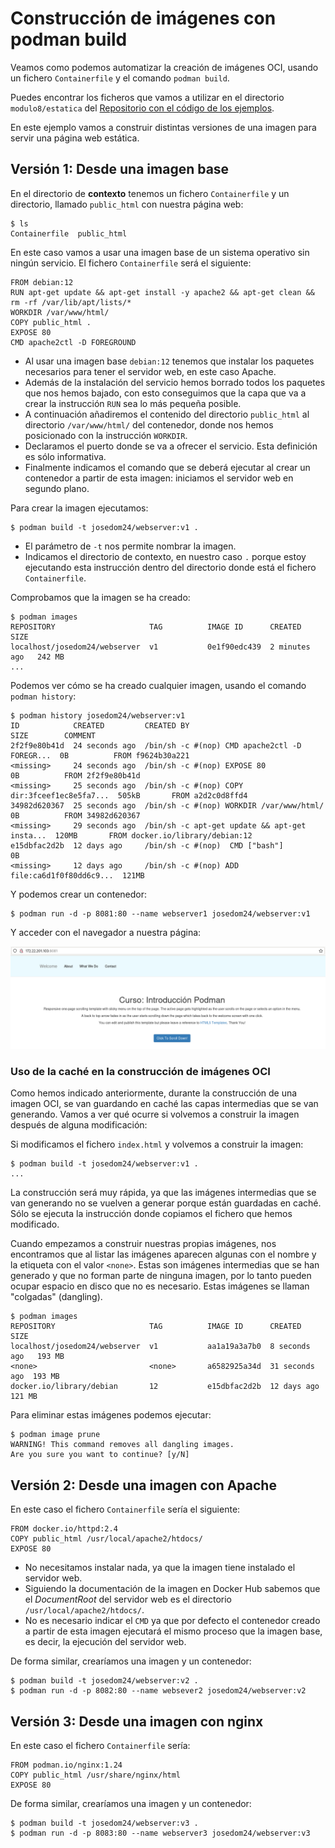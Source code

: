 # Construcción de imágenes con podman build

Veamos como podemos automatizar la creación de imágenes OCI, usando un fichero `Containerfile` y el comando `podman build`. 

Puedes encontrar los ficheros que vamos a utilizar en el directorio `modulo8/estatica` del [Repositorio con el código de los ejemplos](https://github.com/josedom24/ejemplos_curso_podman_ow).

En este ejemplo vamos a construir distintas versiones de una imagen para servir una página web estática.

## Versión 1: Desde una imagen base

En el directorio de  **contexto** tenemos un fichero `Containerfile` y un directorio, llamado `public_html` con nuestra página web:

```
$ ls
Containerfile  public_html
```

En este caso vamos a usar una imagen base de un sistema operativo sin ningún servicio. El fichero `Containerfile` será el siguiente:

```
FROM debian:12
RUN apt-get update && apt-get install -y apache2 && apt-get clean && rm -rf /var/lib/apt/lists/*
WORKDIR /var/www/html/
COPY public_html .
EXPOSE 80
CMD apache2ctl -D FOREGROUND
```

* Al usar una imagen base `debian:12` tenemos que instalar los paquetes necesarios para tener el servidor web, en este caso Apache. 
* Además de la instalación del servicio hemos borrado todos los paquetes que nos hemos bajado, con esto conseguimos que la capa que va a crear la instrucción `RUN` sea lo más pequeña posible.
* A continuación añadiremos el contenido del directorio `public_html` al directorio `/var/www/html/` del contenedor, donde nos hemos posicionado con la instrucción `WORKDIR`. 
* Declaramos el puerto donde se va a ofrecer el servicio. Esta definición es sólo informativa.
* Finalmente indicamos el comando que se deberá ejecutar al crear un contenedor a partir de esta imagen: iniciamos el servidor web en segundo plano.

Para crear la imagen ejecutamos:

```
$ podman build -t josedom24/webserver:v1 .
```

* El parámetro de `-t` nos permite nombrar la imagen.
* Indicamos el directorio de contexto, en nuestro caso `.` porque estoy ejecutando esta instrucción dentro del directorio donde está el fichero `Containerfile`.

Comprobamos que la imagen se ha creado:

```
$ podman images
REPOSITORY                     TAG          IMAGE ID      CREATED         SIZE
localhost/josedom24/webserver  v1           0e1f90edc439  2 minutes ago   242 MB
...
```

Podemos ver cómo se ha creado cualquier imagen, usando el comando `podman history`:

```
$ podman history josedom24/webserver:v1 
ID            CREATED         CREATED BY                                     SIZE        COMMENT
2f2f9e80b41d  24 seconds ago  /bin/sh -c #(nop) CMD apache2ctl -D FOREGR...  0B          FROM f9624b30a221
<missing>     24 seconds ago  /bin/sh -c #(nop) EXPOSE 80                    0B          FROM 2f2f9e80b41d
<missing>     25 seconds ago  /bin/sh -c #(nop) COPY dir:3fceef1ec8e5fa7...  505kB       FROM a2d2c0d8ffd4
34982d620367  25 seconds ago  /bin/sh -c #(nop) WORKDIR /var/www/html/       0B          FROM 34982d620367
<missing>     29 seconds ago  /bin/sh -c apt-get update && apt-get insta...  120MB       FROM docker.io/library/debian:12
e15dbfac2d2b  12 days ago     /bin/sh -c #(nop)  CMD ["bash"]                0B          
<missing>     12 days ago     /bin/sh -c #(nop) ADD file:ca6d1f0f80dd6c9...  121MB 
```

Y podemos crear un contenedor:

```
$ podman run -d -p 8081:80 --name webserver1 josedom24/webserver:v1
```

Y acceder con el navegador a nuestra página:

![webserver](img/webserver1.png)

### Uso de la caché en la construcción de imágenes OCI

Como hemos indicado anteriormente, durante la construcción de una imagen OCI, se van guardando en caché las capas intermedias que se van generando. Vamos a ver qué ocurre si volvemos a construir la imagen después de alguna modificación:

Si modificamos el fichero `index.html` y volvemos a construir la imagen:

```
$ podman build -t josedom24/webserver:v1 .
...
```
    
La construcción será muy rápida, ya que las imágenes intermedias que se van generando no se vuelven a generar porque están guardadas en caché. Sólo se ejecuta la instrucción donde copiamos el fichero que hemos modificado.

Cuando empezamos a construir nuestras propias imágenes, nos encontramos que al listar las imágenes aparecen algunas con el nombre y la etiqueta con el valor `<none>`. Estas son imágenes intermedias que se han generado y que no forman parte de ninguna imagen, por lo tanto pueden ocupar espacio en disco que no es necesario. Estas imágenes se llaman "colgadas" (dangling).

```
$ podman images
REPOSITORY                     TAG          IMAGE ID      CREATED         SIZE
localhost/josedom24/webserver  v1           aa1a19a3a7b0  8 seconds ago   193 MB
<none>                         <none>       a6582925a34d  31 seconds ago  193 MB
docker.io/library/debian       12           e15dbfac2d2b  12 days ago     121 MB
```

Para eliminar estas imágenes podemos ejecutar:

```
$ podman image prune
WARNING! This command removes all dangling images.
Are you sure you want to continue? [y/N]
```

## Versión 2: Desde una imagen con Apache

En este caso el fichero `Containerfile` sería el siguiente:

```
FROM docker.io/httpd:2.4
COPY public_html /usr/local/apache2/htdocs/
EXPOSE 80
```

* No necesitamos instalar nada, ya que la imagen tiene instalado el servidor web. 
* Siguiendo la documentación de la imagen en Docker Hub sabemos que el *DocumentRoot* del servidor web es el directorio `/usr/local/apache2/htdocs/`. 
* No es necesario indicar el `CMD` ya que por defecto el contenedor creado a partir de esta imagen ejecutará el mismo proceso que la imagen base, es decir, la ejecución del servidor web.

De forma similar, crearíamos una imagen y un contenedor:

```
$ podman build -t josedom24/webserver:v2 .
$ podman run -d -p 8082:80 --name websever2 josedom24/webserver:v2
```

## Versión 3: Desde una imagen con nginx

En este caso el fichero `Containerfile` sería:

```
FROM podman.io/nginx:1.24
COPY public_html /usr/share/nginx/html
EXPOSE 80
```

De forma similar, crearíamos una imagen y un contenedor:

```
$ podman build -t josedom24/webserver:v3 .
$ podman run -d -p 8083:80 --name webserver3 josedom24/webserver:v3
```

